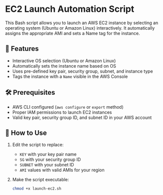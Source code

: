 # EC2 Launch Automation Script

This Bash script allows you to launch an AWS EC2 instance by selecting an operating system (Ubuntu or Amazon Linux) interactively. It automatically assigns the appropriate AMI and sets a Name tag for the instance.

## 📌 Features

- Interactive OS selection (Ubuntu or Amazon Linux)
- Automatically sets the instance name based on OS
- Uses pre-defined key pair, security group, subnet, and instance type
- Tags the instance with a `Name` visible in the AWS Console

## 🛠️ Prerequisites

- AWS CLI configured (`aws configure` or `export` method)
- Proper IAM permissions to launch EC2 instances
- Valid key pair, security group ID, and subnet ID in your AWS account

## 🚀 How to Use

1. Edit the script to replace:
   - `KEY` with your key pair name
   - `SG` with your security group ID
   - `SUBNET` with your subnet ID
   - `AMI` values with valid AMIs for your region

2. Make the script executable:
   ```bash
   chmod +x launch-ec2.sh

